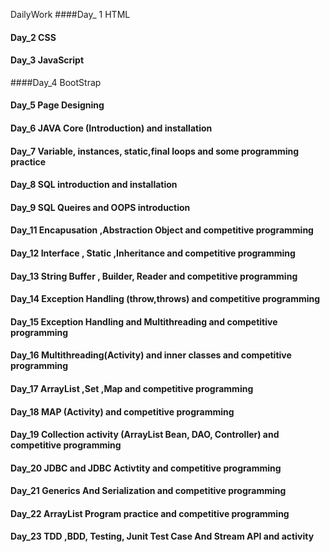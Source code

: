  DailyWork
####Day_ 1 HTML
#### Day_2 CSS
####  Day_3 JavaScript
####Day_4 BootStrap
####  Day_5 Page Designing
####  Day_6 JAVA Core (Introduction) and installation
####  Day_7 Variable, instances, static,final loops and some programming practice
####  Day_8 SQL introduction and installation
####  Day_9 SQL Queires and OOPS introduction
####  Day_11 Encapusation ,Abstraction Object and competitive programming
####  Day_12 Interface , Static ,Inheritance and competitive programming
####  Day_13 String Buffer , Builder, Reader and competitive programming
####  Day_14 Exception Handling (throw,throws) and competitive programming
####  Day_15 Exception Handling and Multithreading and competitive programming
####  Day_16 Multithreading(Activity) and inner classes and competitive programming
####  Day_17 ArrayList ,Set ,Map and competitive programming
####  Day_18 MAP (Activity) and competitive programming
####  Day_19 Collection activity (ArrayList Bean, DAO, Controller) and competitive programming
####  Day_20 JDBC and JDBC Activtity and competitive programming
####  Day_21 Generics And Serialization and competitive programming
####  Day_22 ArrayList Program practice and competitive programming
####  Day_23 TDD ,BDD, Testing, Junit Test Case And Stream API and activity

